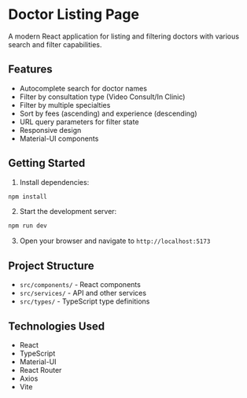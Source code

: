 # Doctor Listing Page

A modern React application for listing and filtering doctors with various search and filter capabilities.

## Features

- Autocomplete search for doctor names
- Filter by consultation type (Video Consult/In Clinic)
- Filter by multiple specialties
- Sort by fees (ascending) and experience (descending)
- URL query parameters for filter state
- Responsive design
- Material-UI components

## Getting Started

1. Install dependencies:
```bash
npm install
```

2. Start the development server:
```bash
npm run dev
```

3. Open your browser and navigate to `http://localhost:5173`

## Project Structure

- `src/components/` - React components
- `src/services/` - API and other services
- `src/types/` - TypeScript type definitions

## Technologies Used

- React
- TypeScript
- Material-UI
- React Router
- Axios
- Vite
